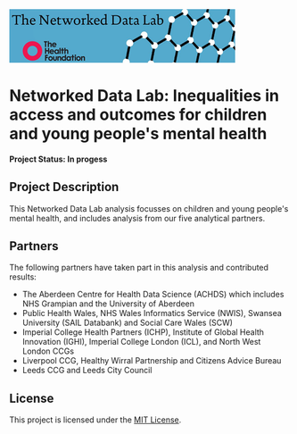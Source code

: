 <img src="ndlbanner.png" width="405" height="96">

# Networked Data Lab: Inequalities in access and outcomes for children and young people's mental health

#### Project Status: In progess

## Project Description

This Networked Data Lab analysis focusses on children and young people's mental health, and includes analysis from our five analytical partners.

## Partners

The following partners have taken part in this analysis and contributed results:

- The Aberdeen Centre for Health Data Science (ACHDS) which includes NHS Grampian and the University of Aberdeen
- Public Health Wales, NHS Wales Informatics Service (NWIS), Swansea University (SAIL Databank) and Social Care Wales (SCW)
- Imperial College Health Partners (ICHP), Institute of Global Health Innovation (IGHI), Imperial College London (ICL), and North West London CCGs
- Liverpool CCG, Healthy Wirral Partnership and Citizens Advice Bureau
- Leeds CCG and Leeds City Council    

## License

This project is licensed under the [MIT License](https://github.com/HFAnalyticsLab/NDL-CYP-mental-health-pipeline/blob/main/LICENSE).

